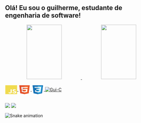 ## Olá! Eu sou o guilherme, estudante de engenharia de software!

<div align="center">
  <a href="https://github.com/guilhermelcosta">
  <img width="48%" height="180em" src="https://github-readme-stats.vercel.app/api?username=guilhermelcosta&show_icons=true&theme=onedark&include_all_commits=true&count_private=true"/>
  <img width="48%" height="180em" src="https://github-readme-stats.vercel.app/api/top-langs/?username=guilhermelcosta&layout=compact&langs_count=7&theme=onedark"/>
</div>
<div style="display: inline_block"><br>
  <img align="center" alt="Gui-Js" height="30" width="40" src="https://raw.githubusercontent.com/devicons/devicon/master/icons/javascript/javascript-plain.svg">
  <img align="center" alt="Gui-HTML" height="30" width="40" src="https://raw.githubusercontent.com/devicons/devicon/master/icons/html5/html5-original.svg">
  <img align="center" alt="Gui-CSS" height="30" width="40" src="https://raw.githubusercontent.com/devicons/devicon/master/icons/css3/css3-original.svg">
  <img align="center" alt="Gui-C" height="30" width="40" src="https://upload.wikimedia.org/wikipedia/commons/1/18/C_Programming_Language.svg">
</div>
  
  ##
 
<div> 
  <a href = "mailto:guilhermeldcosta@gmail.com"><img src="https://img.shields.io/badge/-Gmail-%23333?style=for-the-badge&logo=gmail&logoColor=white" target="_blank"></a>
  <a href="https://www.linkedin.com/in/guilherme-costa-81ab68181/" target="_blank"><img src="https://img.shields.io/badge/-LinkedIn-%230077B5?style=for-the-badge&logo=linkedin&logoColor=white" target="_blank"></a> 
 
  ![Snake animation](https://github.com/guilhermelcosta/guilhermelcosta/blob/output/github-contribution-grid-snake.svg)
 
</div>
